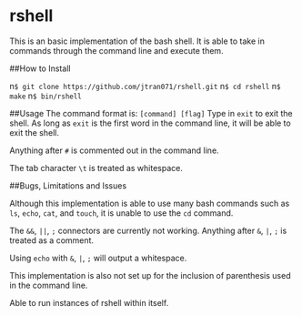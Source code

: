 # rshell

This is an basic implementation of the bash shell. It is able to take in 
commands through the command line and execute them.

##How to Install

n`$ git clone https://github.com/jtran071/rshell.git`
n`$ cd rshell`
n`$ make`
n`$ bin/rshell`

##Usage
The command format is: `[command] [flag]`
Type in `exit` to exit the shell. As long as `exit` is the first word in
the command line, it will be able to exit the shell.

Anything after `#` is commented out in the command line.

The tab character `\t` is treated as whitespace.

##Bugs, Limitations and Issues

Although this implementation is able to use many bash commands such as 
`ls`, `echo`, `cat`, and `touch`, it is unable to use the `cd` command.

The `&&`, `||`, `;` connectors are currently not working. Anything after
`&`, `|`, `;` is treated as a comment.

Using `echo` with `&`, `|`, `;` will output a whitespace. 

This implementation is also not set up for the inclusion of parenthesis
used in the command line.

Able to run instances of rshell within itself.
